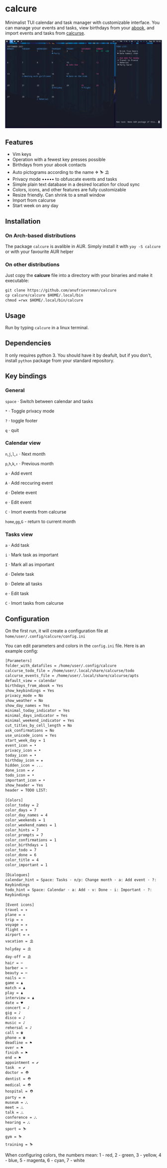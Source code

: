 # calcure

Minimalist TUI calendar and task manager with customizable interface. You can manage your events and tasks, view birthdays from your [abook](https://abook.sourceforge.io/), and import events and tasks from [calcurse](https://github.com/lfos/calcurse).

![screenshot](screenshot.jpeg)

## Features

- Vim keys
- Operation with a fewest key presses possible
- Birthdays from your abook contacts
- Auto pictograms according to the name ✈ ⛷ ⛱
- Privacy mode ••••• to obfuscate events and tasks
- Simple plain text database in a desired location for cloud sync
- Colors, icons, and other features are fully customizable
- Resize friendly. Can shrink to a small window
- Import from calcurse
- Start week on any day


## Installation

### On Arch-based distributions

The package `calcure` is avalible in AUR. Simply install it with `yay -S calcure` or with your favourite AUR helper

### On other distributions

Just copy the **calcure** file into a directory with your binaries and make it executable:

```
git clone https://github.com/anufrievroman/calcure
cp calcure/calcure $HOME/.local/bin
chmod =rwx $HOME/.local/bin/calcure
```

## Usage

Run by typing `calcure` in a linux terminal.

## Dependencies

It only requires python 3. You should have it by deafult, but if you don't, install `python` package from your standard repository.

## Key bindings

### General

`space` · Switch between calendar and tasks

`*` · Toggle privacy mode

`?` · toggle footer

`q` · quit


### Calendar view

`n`,`j`,`l`,`↓`  · Next month

`p`,`h`,`k`,`↑` · Previous month

`a` · Add event

`A` · Add reccuring event

`d` · Delete event

`e` · Edit event

`C` · Imort events from calcurse

`home`,`gg`,`G` - return to current month


### Tasks view

`a` · Add task

`i` · Mark task as important

`I` · Mark all as important

`d` · Delete task

`D` · Delete all tasks

`e` · Edit task

`C` · Imort tasks from calcurse


## Configuration

On the first run, it will create a configuration file at `home/user/.config/calcure/config.ini`

You can edit parameters and colors in the `config.ini` file. Here is an example config:

```
[Parameters]
folder_with_datafiles = /home/user/.config/calcure
calcurse_todo_file = /home/user/.local/share/calcurse/todo
calcurse_events_file = /home/user/.local/share/calcurse/apts
default_view = calendar
birthdays_from_abook = Yes
show_keybindings = Yes
privacy_mode = No
show_weather = No
show_day_names = Yes
minimal_today_indicator = Yes
minimal_days_indicator = Yes
minimal_weekend_indicator = Yes
cut_titles_by_cell_length = No
ask_confirmations = No
use_unicode_icons = Yes
start_week_day = 1
event_icon = •
privacy_icon = •
today_icon = •
birthday_icon = ★
hidden_icon = ...
done_icon = ✔
todo_icon = •
important_icon = ‣
show_header = Yes
header = TODO LIST:

[Colors]
color_today = 2
color_days = 7
color_day_names = 4
color_weekends = 1
color_weekend_names = 1
color_hints = 7
color_prompts = 7
color_confirmations = 1
color_birthdays = 1
color_todo = 7
color_done = 6
color_title = 4
color_important = 1

[Dialogues]
calendar_hint = Space: Tasks · n/p: Change month · a: Add event · ?: Keybindings
todo_hint = Space: Calendar · a: Add · v: Done · i: Important · ?: Keybindings

[Event icons]
travel = ✈
plane = ✈
trip = ✈
voyage = ✈
flight = ✈
airport = ✈
vacation = ⛱
holyday = ⛱
day-off = ⛱
hair = ✂
barber = ✂
beauty = ✂
nails = ✂
game = ♟
match = ♟
play = ♟
interview = ♟
date = ♥
concert = ♪
gig = ♪
disco = ♪
music = ♪
rehersal = ♪
call = ☎
phone = ☎
deadline = ⚑
over = ⚑
finish = ⚑
end = ⚑
appointment = ✔
task  = ✔
doctor = ⛑
dentist = ⛑
medical = ⛑
hospital = ⛑
party = ☘
museum = ⛬
meet = ⛬
talk = ⛬
conference = ⛬
hearing = ⛬
sport = ⛷
gym = ⛷
training = ⛷

```
When configuring colors, the numbers mean: 1 - red, 2 - green, 3 - yellow, 4 - blue, 5 - magenta, 6 - cyan, 7 - white

